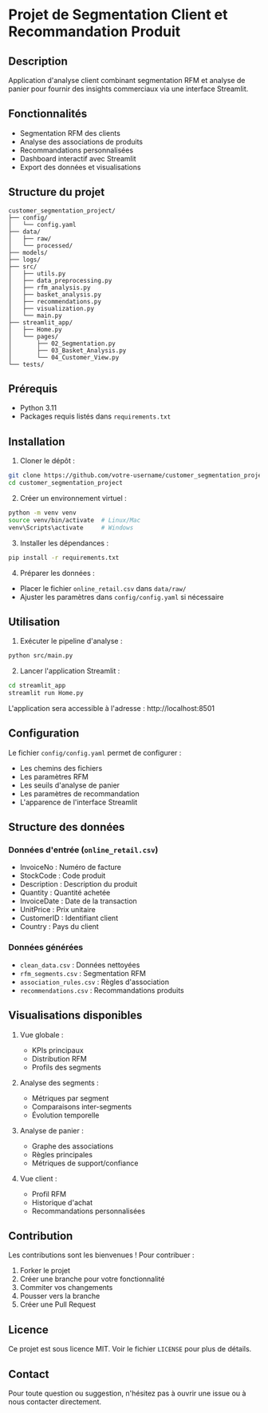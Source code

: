 # Projet de Segmentation Client et Recommandation Produit

## Description
Application d'analyse client combinant segmentation RFM et analyse de panier pour fournir des insights commerciaux via une interface Streamlit.

## Fonctionnalités
- Segmentation RFM des clients
- Analyse des associations de produits
- Recommandations personnalisées
- Dashboard interactif avec Streamlit
- Export des données et visualisations

## Structure du projet
```
customer_segmentation_project/
├── config/
│   └── config.yaml
├── data/
│   ├── raw/
│   └── processed/
├── models/
├── logs/
├── src/
│   ├── utils.py
│   ├── data_preprocessing.py
│   ├── rfm_analysis.py
│   ├── basket_analysis.py
│   ├── recommendations.py
│   ├── visualization.py
│   └── main.py
├── streamlit_app/
│   ├── Home.py
│   └── pages/
│       ├── 02_Segmentation.py
│       ├── 03_Basket_Analysis.py
│       └── 04_Customer_View.py
└── tests/
```

## Prérequis
- Python 3.11
- Packages requis listés dans `requirements.txt`

## Installation

1. Cloner le dépôt :
```bash
git clone https://github.com/votre-username/customer_segmentation_project.git
cd customer_segmentation_project
```

2. Créer un environnement virtuel :
```bash
python -m venv venv
source venv/bin/activate  # Linux/Mac
venv\Scripts\activate     # Windows
```

3. Installer les dépendances :
```bash
pip install -r requirements.txt
```

4. Préparer les données :
- Placer le fichier `online_retail.csv` dans `data/raw/`
- Ajuster les paramètres dans `config/config.yaml` si nécessaire

## Utilisation

1. Exécuter le pipeline d'analyse :
```bash
python src/main.py
```

2. Lancer l'application Streamlit :
```bash
cd streamlit_app
streamlit run Home.py
```

L'application sera accessible à l'adresse : http://localhost:8501

## Configuration

Le fichier `config/config.yaml` permet de configurer :
- Les chemins des fichiers
- Les paramètres RFM
- Les seuils d'analyse de panier
- Les paramètres de recommandation
- L'apparence de l'interface Streamlit

## Structure des données

### Données d'entrée (`online_retail.csv`)
- InvoiceNo : Numéro de facture
- StockCode : Code produit
- Description : Description du produit
- Quantity : Quantité achetée
- InvoiceDate : Date de la transaction
- UnitPrice : Prix unitaire
- CustomerID : Identifiant client
- Country : Pays du client

### Données générées
- `clean_data.csv` : Données nettoyées
- `rfm_segments.csv` : Segmentation RFM
- `association_rules.csv` : Règles d'association
- `recommendations.csv` : Recommandations produits

## Visualisations disponibles
1. Vue globale :
   - KPIs principaux
   - Distribution RFM
   - Profils des segments

2. Analyse des segments :
   - Métriques par segment
   - Comparaisons inter-segments
   - Évolution temporelle

3. Analyse de panier :
   - Graphe des associations
   - Règles principales
   - Métriques de support/confiance

4. Vue client :
   - Profil RFM
   - Historique d'achat
   - Recommandations personnalisées

## Contribution
Les contributions sont les bienvenues ! Pour contribuer :
1. Forker le projet
2. Créer une branche pour votre fonctionnalité
3. Commiter vos changements
4. Pousser vers la branche
5. Créer une Pull Request

## Licence
Ce projet est sous licence MIT. Voir le fichier `LICENSE` pour plus de détails.

## Contact
Pour toute question ou suggestion, n'hésitez pas à ouvrir une issue ou à nous contacter directement.